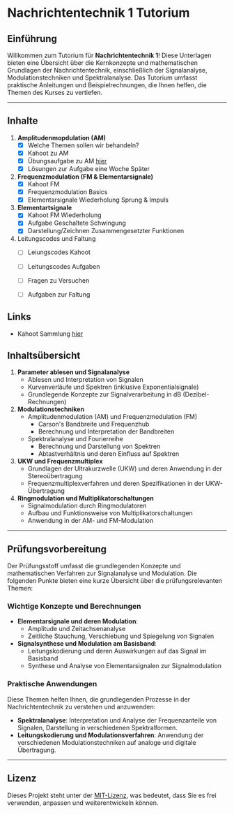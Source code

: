 # Nachrichtentechnik 1 Tutorium

## Einführung

Willkommen zum Tutorium für **Nachrichtentechnik 1**! Diese Unterlagen bieten eine Übersicht über die Kernkonzepte und mathematischen Grundlagen der Nachrichtentechnik, einschließlich der Signalanalyse, Modulationstechniken und Spektralanalyse. Das Tutorium umfasst praktische Anleitungen und Beispielrechnungen, die Ihnen helfen, die Themen des Kurses zu vertiefen.

---

## Inhalte

1. **Amplitudenmopdulation (AM)**
   - [x] Welche Themen sollen wir behandeln?
   - [x] Kahoot zu AM
   - [x] Übungsaufgabe zu AM [hier](https://github.com/JJOmin/NT1-Tutorium/blob/1d86c937d5ff5fd6bc863aac22162dcb165193ff/%C3%9Cbungsaufgaben/%C3%9Cbungsufgabe_AM_12_11_2024.md)
   - [x] Lösungen zur Aufgabe eine Woche Später 
2.  **Frequenzmodulation (FM & Elementarsignale)**
      - [x] Kahoot FM
      - [x] Frequenzmodulation Basics
      - [x] Elementarsignale Wiederholung Sprung & Impuls
3. **Elementartsignale**
      - [x] Kahoot FM Wiederholung
      - [x] Aufgabe Geschaltete Schwingung
      - [x] Darstellung/Zeichnen Zusammengesetzter Funktionen
4. Leitungscodes und Faltung
   - [ ] Leiungscodes Kahoot
   - [ ] Leitungscodes Aufgaben
   - [ ] Fragen zu Versuchen
   - [ ] Aufgaben zur Faltung
  
   
## Links
 - Kahoot Sammlung [hier](https://create.kahoot.it/course/ef822afc-0ed5-4e59-b3fe-67b21be0c08b)

## Inhaltsübersicht

1. **Parameter ablesen und Signalanalyse**
   - Ablesen und Interpretation von Signalen
   - Kurvenverläufe und Spektren (inklusive Exponentialsignale)
   - Grundlegende Konzepte zur Signalverarbeitung in dB (Dezibel-Rechnungen)
2. **Modulationstechniken**
   - Amplitudenmodulation (AM) und Frequenzmodulation (FM) 
     - Carson's Bandbreite und Frequenzhub
     - Berechnung und Interpretation der Bandbreiten
   - Spektralanalyse und Fourierreihe 
     - Berechnung und Darstellung von Spektren
     - Abtastverhältnis und deren Einfluss auf Spektren
3. **UKW und Frequenzmultiplex**
   - Grundlagen der Ultrakurzwelle (UKW) und deren Anwendung in der Stereoübertragung
   - Frequenzmultiplexverfahren und deren Spezifikationen in der UKW-Übertragung
4. **Ringmodulation und Multiplikatorschaltungen**
   - Signalmodulation durch Ringmodulatoren
   - Aufbau und Funktionsweise von Multiplikatorschaltungen
   - Anwendung in der AM- und FM-Modulation

---

## Prüfungsvorbereitung

Der Prüfungsstoff umfasst die grundlegenden Konzepte und mathematischen Verfahren zur Signalanalyse und Modulation. Die folgenden Punkte bieten eine kurze Übersicht über die prüfungsrelevanten Themen:

### Wichtige Konzepte und Berechnungen

- **Elementarsignale und deren Modulation**: 
  - Amplitude und Zeitachsenanalyse
  - Zeitliche Stauchung, Verschiebung und Spiegelung von Signalen
- **Signalsynthese und Modulation am Basisband**: 
  - Leitungskodierung und deren Auswirkungen auf das Signal im Basisband
  - Synthese und Analyse von Elementarsignalen zur Signalmodulation

### Praktische Anwendungen

Diese Themen helfen Ihnen, die grundlegenden Prozesse in der Nachrichtentechnik zu verstehen und anzuwenden:

- **Spektralanalyse**: Interpretation und Analyse der Frequenzanteile von Signalen, Darstellung in verschiedenen Spektralformen.
- **Leitungskodierung und Modulationsverfahren**: Anwendung der verschiedenen Modulationstechniken auf analoge und digitale Übertragung.

---

## Lizenz

Dieses Projekt steht unter der [MIT-Lizenz](LICENSE), was bedeutet, dass Sie es frei verwenden, anpassen und weiterentwickeln können.
